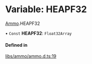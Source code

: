 # Variable: HEAPF32

[Ammo](../modules/Ammo.md).HEAPF32

• `Const` **HEAPF32**: `Float32Array`

#### Defined in

[libs/ammo/ammo.d.ts:19](https://github.com/Orillusion/orillusion/blob/main/src/libs/ammo/ammo.d.ts#L19)
